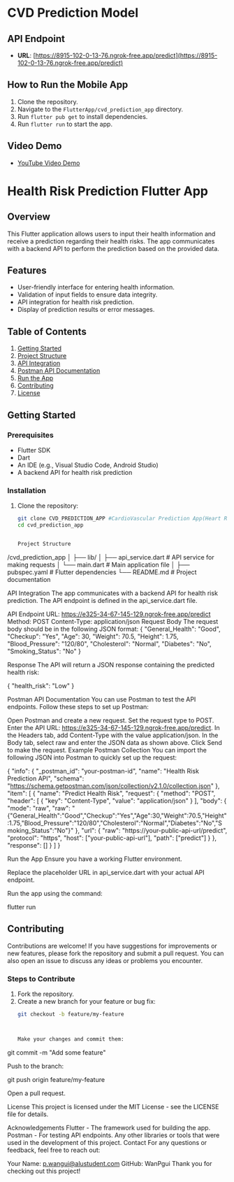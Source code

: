 # CVD Prediction Model

## API Endpoint
- **URL**: [https://8915-102-0-13-76.ngrok-free.app/predict](https://8915-102-0-13-76.ngrok-free.app/predict)

## How to Run the Mobile App
1. Clone the repository.
2. Navigate to the `FlutterApp/cvd_prediction_app` directory.
3. Run `flutter pub get` to install dependencies.
4. Run `flutter run` to start the app.

## Video Demo
- [YouTube Video Demo](https://youtu.be/gSmdsRUJAcU) 


# Health Risk Prediction Flutter App

## Overview

This Flutter application allows users to input their health information and receive a prediction regarding their health risks. The app communicates with a backend API to perform the prediction based on the provided data.

## Features

- User-friendly interface for entering health information.
- Validation of input fields to ensure data integrity.
- API integration for health risk prediction.
- Display of prediction results or error messages.

## Table of Contents

1. [Getting Started](#getting-started)
2. [Project Structure](#project-structure)
3. [API Integration](#api-integration)
4. [Postman API Documentation](#postman-api-documentation)
5. [Run the App](#run-the-app)
6. [Contributing](#contributing)
7. [License](#license)

## Getting Started

### Prerequisites

- Flutter SDK
- Dart
- An IDE (e.g., Visual Studio Code, Android Studio)
- A backend API for health risk prediction

### Installation

1. Clone the repository:

   ```bash
   git clone CVD_PREDICTION_APP #CardioVascular Prediction App(Heart Risk Prediction App)
   cd cvd_prediction_app


   Project Structure
/cvd_prediction_app
│
├── lib/
│   ├── api_service.dart        # API service for making requests
│   └── main.dart               # Main application file
│
├── pubspec.yaml                # Flutter dependencies
└── README.md                   # Project documentation

API Integration
The app communicates with a backend API for health risk prediction. The API endpoint is defined in the api_service.dart file.

API Endpoint
URL: https://e325-34-67-145-129.ngrok-free.app/predict
Method: POST
Content-Type: application/json
Request Body
The request body should be in the following JSON format:
{
  "General_Health": "Good",
  "Checkup": "Yes",
  "Age": 30,
  "Weight": 70.5,
  "Height": 1.75,
  "Blood_Pressure": "120/80",
  "Cholesterol": "Normal",
  "Diabetes": "No",
  "Smoking_Status": "No"
}

Response
The API will return a JSON response containing the predicted health risk:

{
  "health_risk": "Low"
}


Postman API Documentation
You can use Postman to test the API endpoints. Follow these steps to set up Postman:

Open Postman and create a new request.
Set the request type to POST.
Enter the API URL: https://e325-34-67-145-129.ngrok-free.app/predict.
In the Headers tab, add Content-Type with the value application/json.
In the Body tab, select raw and enter the JSON data as shown above.
Click Send to make the request.
Example Postman Collection
You can import the following JSON into Postman to quickly set up the request:

{
  "info": {
    "_postman_id": "your-postman-id",
    "name": "Health Risk Prediction API",
    "schema": "https://schema.getpostman.com/json/collection/v2.1.0/collection.json"
  },
  "item": [
    {
      "name": "Predict Health Risk",
      "request": {
        "method": "POST",
        "header": [
          {
            "key": "Content-Type",
            "value": "application/json"
          }
        ],
        "body": {
          "mode": "raw",
          "raw": "{\"General_Health\":\"Good\",\"Checkup\":\"Yes\",\"Age\":30,\"Weight\":70.5,\"Height\":1.75,\"Blood_Pressure\":\"120/80\",\"Cholesterol\":\"Normal\",\"Diabetes\":\"No\",\"Smoking_Status\":\"No\"}"
        },
        "url": {
          "raw": "https://your-public-api-url/predict",
          "protocol": "https",
          "host": ["your-public-api-url"],
          "path": ["predict"]
        }
      },
      "response": []
    }
  ]
}



Run the App
Ensure you have a working Flutter environment.

Replace the placeholder URL in api_service.dart with your actual API endpoint.

Run the app using the command:

flutter run


## Contributing

Contributions are welcome! If you have suggestions for improvements or new features, please fork the repository and submit a pull request. You can also open an issue to discuss any ideas or problems you encounter.

### Steps to Contribute

1. Fork the repository.
2. Create a new branch for your feature or bug fix:
   ```bash
   git checkout -b feature/my-feature



   Make your changes and commit them:
git commit -m "Add some feature"

Push to the branch:

git push origin feature/my-feature


Open a pull request.


License
This project is licensed under the MIT License - see the LICENSE file for details.

Acknowledgements
Flutter - The framework used for building the app.
Postman - For testing API endpoints.
Any other libraries or tools that were used in the development of this project.
Contact
For any questions or feedback, feel free to reach out:

Your Name: p.wangui@alustudent.com
GitHub: WanPgui
Thank you for checking out this project!


